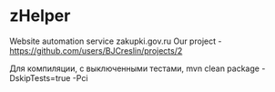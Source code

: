 # zHelper
Website automation service zakupki.gov.ru
Our project - https://github.com/users/BJCreslin/projects/2

Для компиляции, с выключенными тестами, mvn clean package -DskipTests=true -Pci
